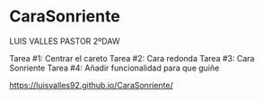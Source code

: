 # CaraSonriente
LUIS VALLES PASTOR 2ºDAW

Tarea #1: Centrar el careto
Tarea #2: Cara redonda
Tarea #3: Cara Sonriente
Tarea #4: Añadir funcionalidad para que guiñe

https://luisvalles92.github.io/CaraSonriente/
